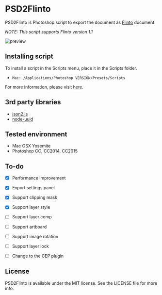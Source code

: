 # PSD2Flinto

PSD2Flinto is Photoshop script to export the document as [Flinto](https://www.flinto.com/mac) document.

*NOTE: This script supports Flinto version 1.1*

![preview](https://cloud.githubusercontent.com/assets/966109/11519759/2008444c-98e0-11e5-9ad6-73781d41a6fd.png)

## Installing script
To install a script in the Scripts menu, place it in the Scripts folder.
- `Mac: /Applications/Photoshop VERSION/Presets/Scripts`

For more information, please visit [here](http://www.adobe.com/devnet/photoshop/scripting.html).

## 3rd party libraries
- [json2.js](https://github.com/douglascrockford/JSON-js)
- [node-uuid](https://github.com/broofa/node-uuid)

## Tested environment
- Mac OSX Yosemite
- Photoshop CC, CC2014, CC2015

## To-do
- [x] Performance improvement
- [x] Export settings panel
- [x] Support clipping mask
- [x] Support layer style
- [ ] Support layer comp
- [ ] Support artboard
- [ ] Support image rotation
- [ ] Support layer lock
- [ ] Change to the CEP plugin


## License
PSD2Flinto is available under the MIT license. See the LICENSE file for more info.
